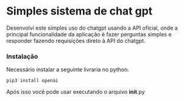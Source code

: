 # Simples sistema de chat gpt 
Desenvolvi este simples uso do chatgpt usando a API oficial, onde a principal funcionalidade da aplicação é fazer perguntas simples e responder fazendo requisições direto à API do chatgpt.

### Instalação
Necessário instalar a seguinte livraria no python.

```
pip3 install openai
```

Após isso você pode usar executando o arquivo __init__.py
